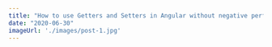 ```yaml
---
title: "How to use Getters and Setters in Angular without negative perfomance impact?"
date: "2020-06-30"
imageUrl: './images/post-1.jpg'
---
```

